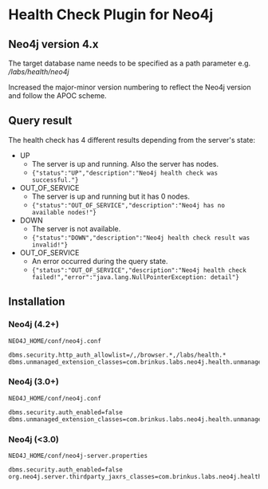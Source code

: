 
# Health Check Plugin for Neo4j

## Neo4j version 4.x

The target database name needs to be specified as a path parameter e.g. */labs/health/neo4j*

Increased the major-minor version numbering to reflect the Neo4j version and follow the APOC scheme.

## Query result

The health check has 4 different results depending from the server's state:

* UP
    * The server is up and running. Also the server has nodes.
    * `{"status":"UP","description":"Neo4j health check was successful."}`
* OUT_OF_SERVICE
    * The server is up and running but it has 0 nodes.
    * `{"status":"OUT_OF_SERVICE","description":"Neo4j has no available nodes!"}`
* DOWN
    * The server is not available.
    * `{"status":"DOWN","description":"Neo4j health check result was invalid!"}`
* OUT_OF_SERVICE
    * An error occurred during the query state.
    * `{"status":"OUT_OF_SERVICE","description":"Neo4j health check failed!","error":"java.lang.NullPointerException: detail"}`

## Installation

### Neo4j (4.2+)

`NEO4J_HOME/conf/neo4j.conf`

```
dbms.security.http_auth_allowlist=/,/browser.*,/labs/health.*
dbms.unmanaged_extension_classes=com.brinkus.labs.neo4j.health.unmanaged=/labs
```

### Neo4j (3.0+)

`NEO4J_HOME/conf/neo4j.conf`

```
dbms.security.auth_enabled=false
dbms.unmanaged_extension_classes=com.brinkus.labs.neo4j.health.unmanaged=/labs
```

### Neo4j (<3.0)

`NEO4J_HOME/conf/neo4j-server.properties`

```
dbms.security.auth_enabled=false
org.neo4j.server.thirdparty_jaxrs_classes=com.brinkus.labs.neo4j.health.unmanaged=/labs
```
